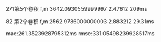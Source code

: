 271第5个卷积 f,m 3642.0930559999997 2.47612 209ms

82 第2个卷积  f,m 2562.9736000000003 2.883212 29.31ms

 



mae:261.3523928795312ms
rmse:331.05498239928517ms